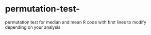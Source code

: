 # permutation-test-
permutation test for median and mean
R code with first lines to modify depending on your analysis
